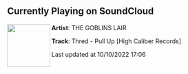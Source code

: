 ## Currently Playing on SoundCloud

[<img align="left" width="100" src="https://i1.sndcdn.com/artworks-5cWRocxSbeMSFDC1-hMS3ng-t500x500.jpg">](https://soundcloud.com/thegoblinslair/thred-pull-up-high-caliber-records)

**Artist**: THE GOBLINS LAIR 

**Track**: Thred - Pull Up [High Caliber Records]

Last updated at 10/10/2022 17:06
